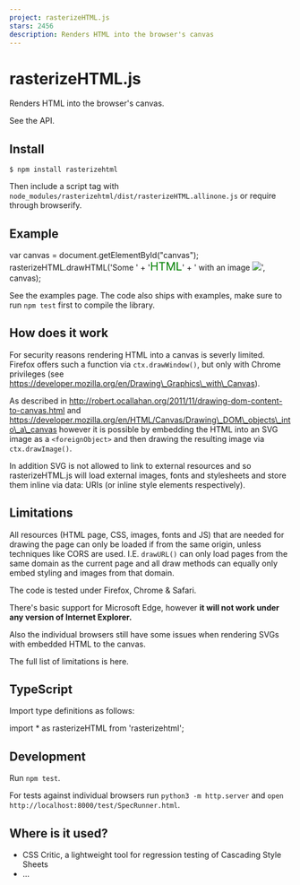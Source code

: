 ```yaml
---
project: rasterizeHTML.js
stars: 2456
description: Renders HTML into the browser's canvas
---
```


rasterizeHTML.js
================

Renders HTML into the browser's canvas.

See the API.

Install
-------

```
$ npm install rasterizehtml
```

Then include a script tag with `node_modules/rasterizehtml/dist/rasterizeHTML.allinone.js` or require through browserify.

Example
-------

var canvas \= document.getElementById("canvas");
rasterizeHTML.drawHTML('Some ' +
                       '<span style="color: green; font-size: 20px;">HTML</span>' +
                       ' with an image <img src="someimg.png">',
                       canvas);

See the examples page. The code also ships with examples, make sure to run `npm test` first to compile the library.

How does it work
----------------

For security reasons rendering HTML into a canvas is severly limited. Firefox offers such a function via `ctx.drawWindow()`, but only with Chrome privileges (see https://developer.mozilla.org/en/Drawing\_Graphics\_with\_Canvas).

As described in http://robert.ocallahan.org/2011/11/drawing-dom-content-to-canvas.html and https://developer.mozilla.org/en/HTML/Canvas/Drawing\_DOM\_objects\_into\_a\_canvas however it is possible by embedding the HTML into an SVG image as a `<foreignObject>` and then drawing the resulting image via `ctx.drawImage()`.

In addition SVG is not allowed to link to external resources and so rasterizeHTML.js will load external images, fonts and stylesheets and store them inline via data: URIs (or inline style elements respectively).

Limitations
-----------

All resources (HTML page, CSS, images, fonts and JS) that are needed for drawing the page can only be loaded if from the same origin, unless techniques like CORS are used. I.E. `drawURL()` can only load pages from the same domain as the current page and all draw methods can equally only embed styling and images from that domain.

The code is tested under Firefox, Chrome & Safari.

There's basic support for Microsoft Edge, however **it will not work under any version of Internet Explorer.**

Also the individual browsers still have some issues when rendering SVGs with embedded HTML to the canvas.

The full list of limitations is here.

TypeScript
----------

Import type definitions as follows:

import \* as rasterizeHTML from 'rasterizehtml';

Development
-----------

Run `npm test`.

For tests against individual browsers run `python3 -m http.server` and `open http://localhost:8000/test/SpecRunner.html`.

Where is it used?
-----------------

-   CSS Critic, a lightweight tool for regression testing of Cascading Style Sheets
-   ...
